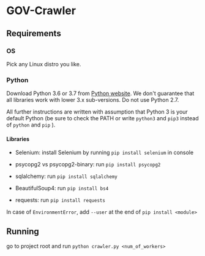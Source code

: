 # GOV-Crawler

## Requirements

### OS

Pick any Linux distro you like.


### Python

Download Python 3.6 or 3.7 from [Python website](https://www.python.org/downloads/). 
We don't guarantee that all libraries work with lower 3.x sub-versions. 
Do not use Python 2.7.

All further instructions are written with assumption that Python 3 is your default Python 
(be sure to check the PATH or write `python3` and `pip3` instead of `python` and `pip` ).

#### Libraries

- Selenium: install Selenium by running `pip install selenium` in console

- psycopg2 vs psycopg2-binary: run `pip install psycopg2`

- sqlalchemy: run `pip install sqlalchemy`

- BeautifulSoup4: run `pip install bs4`

- requests: run `pip install requests`

In case of `EnvironmentError`, add `--user` at the end of `pip install <module>`


## Running

go to project root and run `python crawler.py <num_of_workers>`